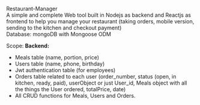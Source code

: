 Restaurant-Manager  
A simple and complete Web tool built in Nodejs as backend and Reactjs as frontend to help you manage your restaurant (taking orders, mobile version, sending to the kitchen and checkout payment)  
Database: mongoDB with Mongoose ODM  
       
Scope: 
**Backend:**  
 - Meals table (name, portion, price)  
 - Users table (name, phone, birthday)  
 - Jwt authentication table (for employees)  
 - Orders table related to each user (order_number, status (open, in kitchen, ready, paid), userObject or just User_id, Meals object with all the things the User ordered, totalPrice, date)  
 - All CRUD functions for Meals, Users and Orders.  
